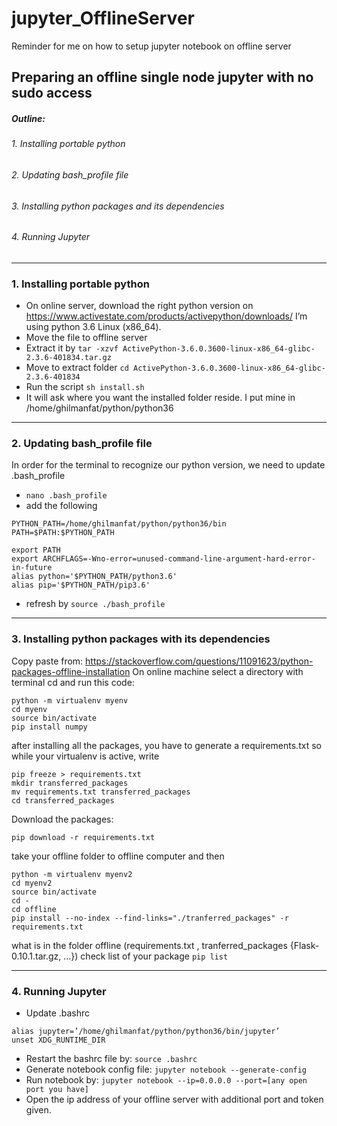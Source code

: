# jupyter_OfflineServer
Reminder for me on how to setup jupyter notebook on offline server

## Preparing an offline single node jupyter with no sudo access
##### Outline:
###### 1. Installing portable python
###### 2. Updating bash_profile file
###### 3. Installing python packages and its dependencies
###### 4. Running Jupyter
---
### 1. Installing portable python
* On online server, download the right python version on https://www.activestate.com/products/activepython/downloads/
I’m using python 3.6 Linux (x86_64).
* Move the file to offline server
* Extract it by `tar -xzvf ActivePython-3.6.0.3600-linux-x86_64-glibc-2.3.6-401834.tar.gz`
* Move to extract folder `cd ActivePython-3.6.0.3600-linux-x86_64-glibc-2.3.6-401834`
* Run the script `sh install.sh`
* It will ask where you want the installed folder reside. I put mine in /home/ghilmanfat/python/python36
---
### 2. Updating bash_profile file
In order for the terminal to recognize our python version, we need to update .bash_profile
*	`nano .bash_profile`
*	add the following
```
PYTHON_PATH=/home/ghilmanfat/python/python36/bin
PATH=$PATH:$PYTHON_PATH

export PATH
export ARCHFLAGS=-Wno-error=unused-command-line-argument-hard-error-in-future
alias python='$PYTHON_PATH/python3.6'
alias pip='$PYTHON_PATH/pip3.6'
```
* refresh by `source ./bash_profile`
---
### 3. Installing python packages with its dependencies
Copy paste from: https://stackoverflow.com/questions/11091623/python-packages-offline-installation
On online machine select a directory with terminal cd and run this code:
```
python -m virtualenv myenv
cd myenv
source bin/activate
pip install numpy
```
after installing all the packages, you have to generate a requirements.txt so while your virtualenv is active, write

```
pip freeze > requirements.txt
mkdir transferred_packages
mv requirements.txt transferred_packages
cd transferred_packages
```
Download the packages:

`pip download -r requirements.txt`

take your offline folder to offline computer and then
```
python -m virtualenv myenv2
cd myenv2
source bin/activate
cd -
cd offline
pip install --no-index --find-links="./tranferred_packages" -r requirements.txt
```
what is in the folder offline (requirements.txt , tranferred_packages {Flask-0.10.1.tar.gz, ...})
check list of your package `pip list`

---
### 4. Running Jupyter
* Update .bashrc
```
alias jupyter=’/home/ghilmanfat/python/python36/bin/jupyter’
unset XDG_RUNTIME_DIR
```
* Restart the bashrc file by: `source .bashrc`
* Generate notebook config file: `jupyter notebook --generate-config`
* Run notebook by: `jupyter notebook --ip=0.0.0.0 --port=[any open port you have]`
* Open the ip address of your offline server with additional port and token given.
